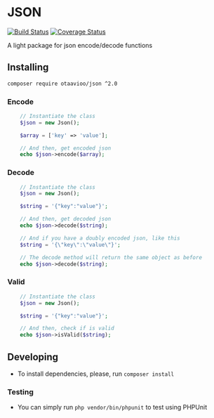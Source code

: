 # JSON

[![Build Status](https://circleci.com/gh/otaavioo/json.svg?style=shield)](https://circleci.com/gh/otaavioo/json)
[![Coverage Status](https://coveralls.io/repos/github/otaavioo/json/badge.svg?branch=master)](https://coveralls.io/github/otaavioo/json?branch=main)

A light package for json encode/decode functions

## Installing

```sh
composer require otaavioo/json ^2.0
```

### Encode

```php
    // Instantiate the class
    $json = new Json();

    $array = ['key' => 'value'];

    // And then, get encoded json
    echo $json->encode($array);
```

### Decode

```php
    // Instantiate the class
    $json = new Json();

    $string = '{"key":"value"}';

    // And then, get decoded json
    echo $json->decode($string);

    // And if you have a doubly encoded json, like this
    $string = '{\"key\":\"value\"}';

    // The decode method will return the same object as before
    echo $json->decode($string);
```

### Valid

```php
    // Instantiate the class
    $json = new Json();

    $string = '{"key":"value"}';

    // And then, check if is valid
    echo $json->isValid($string);
```

## Developing

- To install dependencies, please, run `composer install`

### Testing

- You can simply run `php vendor/bin/phpunit` to test using PHPUnit
